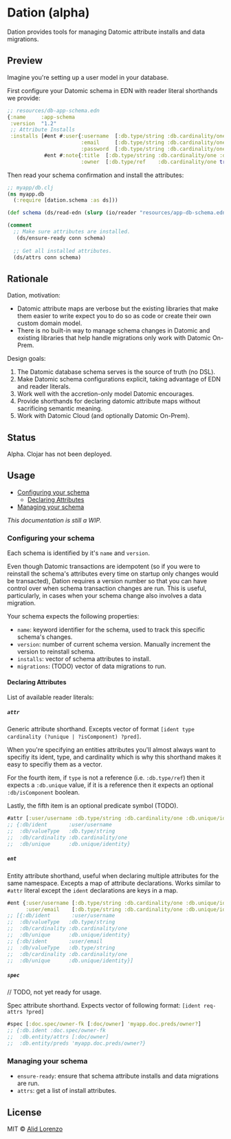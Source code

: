 # Dation (alpha)

Dation provides tools for managing Datomic attribute installs and data migrations.

## Preview

Imagine you're setting up a user model in your database.

First configure your Datomic schema in EDN with reader literal shorthands we provide: 

```clj 
;; resources/db-app-schema.edn
{:name     :app-schema 
 :version  "1.2"
 ;; Attribute Installs
 :installs [#ent #:user{:username  [:db.type/string :db.cardinality/one :db.unique/identity]
                        :email     [:db.type/string :db.cardinality/one :db.unique/identity]
                        :password  [:db.type/string :db.cardinality/one]}
            #ent #:note{:title  [:db.type/string :db.cardinality/one :db.unique/identity]
                        :owner  [:db.type/ref    :db.cardinality/one true]}]} 
```

Then read your schema confirmation and install the attributes:

```clj
;; myapp/db.clj
(ns myapp.db
  (:require [dation.schema :as ds]))

(def schema (ds/read-edn (slurp (io/reader "resources/app-db-schema.edn"))))

(comment 
  ;; Make sure attributes are installed.
   (ds/ensure-ready conn schema)
  
  ;; Get all installed attributes.
  (ds/attrs conn schema)
```

## Rationale

Dation, motivation: 

* Datomic attribute maps are verbose but the existing libraries that make them easier to write expect you to do so as code or create their own custom domain model.
* There is no built-in way to manage schema changes in Datomic and existing libraries that help handle migrations only work with Datomic On-Prem.

Design goals:

1. The Datomic database schema serves is the source of truth (no DSL).
2. Make Datomic schema configurations explicit, taking advantage of EDN and reader literals.
3. Work well with the accretion-only model Datomic encourages.
4. Provide shorthands for declaring datomic attribute maps without sacrificing semantic meaning.
5. Work with Datomic Cloud (and optionally Datomic On-Prem).

## Status 

Alpha. Clojar has not been deployed.

## Usage 

- [Configuring your schema](#configuring-your-schema)
  - [Declaring Attributes](#declaring-attributes)
- [Managing your schema](#managing-your-schema)

*This documentation is still a WIP.*

### Configuring your schema

Each schema is identified by it's `name` and `version`.

Even though Datomic transactions are idempotent (so if you were to reinstall the schema's attributes every time on startup only changes would be transacted), Dation requires a version number so that you can have control over when schema transaction changes are run. This is useful, particularly, in cases when your schema change also involves a data migration.

Your schema expects the following properties:

* `name`: keyword identifier for the schema, used to track this specific schema's changes.
* `version`: number of current schema version. Manually increment the version to reinstall schema.
* `installs`: vector of schema attributes to install.
* `migrations`: (TODO) vector of data migrations to run.

#### Declaring Attributes

List of available reader literals:

##### `attr`

Generic attribute shorthand. Excepts vector of format `[ident type cardinality (?unique | ?isComponent) ?pred]`.

When you're specifying an entities attributes you'll almost always want to specifiy its ident, type, and cardinality which is why this shorthand makes it easy to specifiy them as a vector.

For the fourth item, if `type` is not a reference (i.e. `:db.type/ref`) then it expects a `:db.unique` value, if it is a reference then it expects an optional `:db/isComponent` boolean.

Lastly, the fifth item is an optional predicate symbol (TODO).

```clj
#attr [:user/username :db.type/string :db.cardinality/one :db.unique/identity]
;; {:db/ident       :user/username
;;  :db/valueType   :db.type/string
;;  :db/cardinality :db.cardinality/one
;;  :db/unique      :db.unique/identity}
```

##### `ent` 

Entity attribute shorthand, useful when declaring multiple attributes for the same namespace. Excepts a map of attribute declarations. Works similar to `#attr` literal except the `ident` declarations are keys in a map.

```clj
#ent {:user/username [:db.type/string :db.cardinality/one :db.unique/identity]
      :user/email    [:db.type/string :db.cardinality/one :db.unique/identity]}
;; [{:db/ident       :user/username
;;  :db/valueType   :db.type/string
;;  :db/cardinality :db.cardinality/one
;;  :db/unique      :db.unique/identity}
;; {:db/ident       :user/email
;;  :db/valueType   :db.type/string
;;  :db/cardinality :db.cardinality/one
;;  :db/unique      :db.unique/identity}]
```

##### `spec`

// TODO, not yet ready for usage. 

Spec attribute shorthand. Expects vector of following format: `[ident req-attrs ?pred]`

```clj
#spec [:doc.spec/owner-fk [:doc/owner] 'myapp.doc.preds/owner?]
;; {:db.ident :doc.spec/owner-fk
;;  :db.entity/attrs [:doc/owner]
;;  :db.entity/preds 'myapp.doc.preds/owner?}
```

### Managing your schema

* `ensure-ready`: ensure that schema attribute installs and data migrations are run.
* `attrs`: get a list of install attributes.

## License

MIT © [Alid Lorenzo](https://github.com/alidlo)
